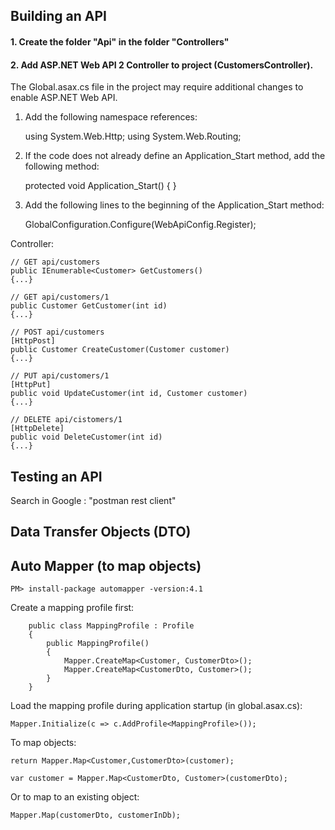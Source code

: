 ﻿##  Building an API
#### 1. Create the folder "Api" in the folder "Controllers"
#### 2. Add ASP.NET Web API 2 Controller to project (CustomersController).

The Global.asax.cs file in the project may require additional changes to enable ASP.NET Web API.

1. Add the following namespace references:

    using System.Web.Http;
    using System.Web.Routing;

2. If the code does not already define an Application_Start method, add the following method:

    protected void Application_Start()
    {
    }

3. Add the following lines to the beginning of the Application_Start method:

    GlobalConfiguration.Configure(WebApiConfig.Register);


Controller:
```
// GET api/customers
public IEnumerable<Customer> GetCustomers()
{...}
```

```
// GET api/customers/1
public Customer GetCustomer(int id)
{...}
```

```
// POST api/customers
[HttpPost]
public Customer CreateCustomer(Customer customer)
{...}
```

```
// PUT api/customers/1
[HttpPut]
public void UpdateCustomer(int id, Customer customer)
{...}
```

```
// DELETE api/cistomers/1
[HttpDelete]
public void DeleteCustomer(int id)
{...}
```

## Testing an API
Search in Google : "postman rest client"

##  Data Transfer Objects (DTO)

##  Auto Mapper (to map objects)
```
PM> install-package automapper -version:4.1
```

Create a mapping profile first:
```
    public class MappingProfile : Profile
    {
        public MappingProfile()
        {
            Mapper.CreateMap<Customer, CustomerDto>();
            Mapper.CreateMap<CustomerDto, Customer>();
        }
    }
```

Load the mapping profile during application startup (in global.asax.cs):
```
Mapper.Initialize(c => c.AddProfile<MappingProfile>());
```

To map objects:
```
return Mapper.Map<Customer,CustomerDto>(customer);
```

```
var customer = Mapper.Map<CustomerDto, Customer>(customerDto);
```

Or to map to an existing object:
```
Mapper.Map(customerDto, customerInDb);
```


